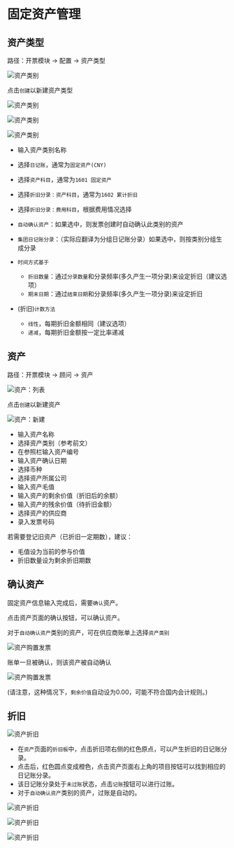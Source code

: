 # 固定资产管理

## 资产类型

路径：开票模块 -> 配置 -> 资产类型

![资产类别](_images/asset_type3.PNG)

点击`创建`以新建资产类型

![资产类别](_images/asset_type.PNG)

![资产类别](_images/asset_type2.PNG)

![资产类别](_images/asset_type4.PNG)

* 输入资产类别名称

* 选择`日记账`，通常为`固定资产(CNY)`
* 选择`资产科目`，通常为`1601 固定资产`
* 选择`折旧分录：资产科目`，通常为`1602 累计折旧`
* 选择`折旧分录：费用科目`，根据费用情况选择

* `自动确认资产`：如果选中，则发票创建时自动确认此类别的资产
* `集团日记账分录`：（实际应翻译为分组日记账分录）如果选中，则按类别分组生成分录

* `时间方式基于`
  * `折旧数量`：通过`分录数量`和分录频率(多久产生一项分录)来设定折旧（建议选项）
  * `期末日期`：通过`结束日期`和分录频率(多久产生一项分录)来设定折旧

* (折旧)`计数方法`
  * `线性`，每期折旧金额相同（建议选项）
  * `递减`，每期折旧金额按一定比率递减

## 资产

路径：开票模块 -> 顾问 -> 资产

![资产：列表](_images/asset1.PNG)

点击`创建`以新建资产

![资产：新建](_images/asset.PNG)

* 输入资产名称
* 选择资产类别（参考前文）
* 在参照栏输入资产编号
* 输入资产确认日期
* 选择币种
* 选择资产所属公司
* 输入资产毛值
* 输入资产的剩余价值（折旧后的余额）
* 输入资产的残余价值（待折旧金额）
* 选择资产的供应商
* 录入发票号码

若需要登记旧资产（已折旧一定期数），建议：

* 毛值设为当前的参与价值
* 折旧数量设为剩余折旧期数

## 确认资产

固定资产信息输入完成后，需要`确认`资产。

点击资产页面的确认按钮，可以确认资产。

对于`自动确认资产`类别的资产，可在供应商账单上选择`资产类别`

![资产购置发票](_images/asset2.PNG)

账单一旦被确认，则该资产被自动确认

![资产购置发票](_images/asset3.PNG)

(请注意，这种情况下，`剩余价值`自动设为0.00，可能不符合国内会计规则。)

## 折旧

![资产折旧](_images/asset4.PNG)

* 在`资产`页面的`折旧板`中，点击折旧项右侧的红色原点，可以产生折旧的日记账分录。
* 点击后，红色圆点变成橙色，点击资产页面右上角的项目按钮可以找到相应的日记账分录。
* 该日记账分录处于`未过账`状态，点击`记账`按钮可以进行过账。
* 对于`自动确认资产`类别的资产，过账是自动的。

![资产折旧](_images/asset5.PNG)

![资产折旧](_images/asset6.PNG)

![资产折旧](_images/asset7.PNG)